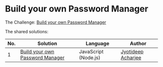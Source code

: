 # Build your own Password Manager

The Challenge: [Build your own Password Manager](https://codingchallenges.fyi/challenges/challenge-password-manager)

The shared solutions:

| No. | Solution | Language | Author |
|-----|----------|----------|--------|
| 1 | [Build your own Password Manager](https://github.com/jyotideepjee1803/Password-Vault-cli) | JavaScript (Node.js) | [Jyotideep Acharjee](https://github.com/jyotideepjee1803) |
